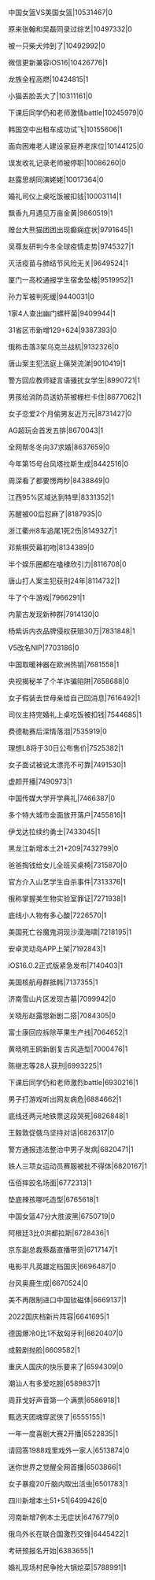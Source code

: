 中国女篮VS美国女篮|10531467|0

原来张翰和吴磊同录过综艺|10497332|0

被一只柴犬帅到了|10492992|0

微信更新兼容iOS16|10426776|1

龙族全程高燃|10424815|1

小猫丢脸丢大了|10311161|0

下课后同学仍和老师激情battle|10245979|0

韩国空中出租车成功试飞|10155606|1

面向困难老人建设家庭养老床位|10144125|0

误发收礼记录老师被停职|10086260|0

赵露思胡同演姥姥|10017364|0

婚礼司仪上桌吃饭被扣钱|10003114|1

飘香九月遇见万亩金黄|9860519|1

赠台大熊猫团团出现癫痫症状|9791645|1

吴尊友研判今冬全球疫情走势|9745327|1

灭活疫苗与肺结节风险无关|9649524|1

厦门一高校通报学生宿舍坠楼|9519952|1

孙力军被判死缓|9440031|0

1家4人查出幽门螺杆菌|9409944|1

31省区市新增129+624|9387393|0

俄称击落3架乌克兰战机|9132326|0

唐山案主犯法庭上痛哭流涕|9010419|1

警方回应教师疑言语骚扰女学生|8990721|1

男孩给消防员送奶茶被栅栏卡住|8877062|1

女子恋爱2个月偷男友近万元|8731427|0

AG超玩会首发五排|8670043|1

全网帮冬冬向37求婚|8637659|0

今年第15号台风塔拉斯生成|8442516|0

周深看了都要愣两秒|8438849|0

江西95%区域达到特旱|8331352|1

苏醒被00后怼麻了|8187935|0

浙江衢州8车追尾1死2伤|8149327|1

邓紫棋荧幕初吻|8134389|0

半个娱乐圈都在嗑棣欣引力|8116708|0

唐山打人案主犯获刑24年|8114732|1

牛了个牛游戏|7966291|1

内蒙古发现新种群|7914130|0

杨紫诉内衣品牌侵权获赔30万|7831848|1

V5改名NIP|7703186|0

中国取暖神器在欧洲热销|7681558|1

央视揭秘羊了个羊诈骗陷阱|7658688|0

女子假装去世母亲给自己回消息|7616492|1

司仪主持完婚礼上桌吃饭被扣钱|7544685|1

费德勒赛后深情落泪|7535919|0

理想L8将于30日公布售价|7525382|1

女子面试被说太漂亮不可靠|7491530|1

虚颜开播|7490973|1

中国传媒大学开学典礼|7466387|0

多个特大城市全面放开落户|7455816|1

伊戈达拉续约勇士|7433045|1

黑龙江新增本土21+209|7432799|0

爸爸掏钱给女儿全班买桌椅|7315870|0

官方介入山艺学生自杀事件|7313376|1

俄称掌握美生物实验室罪证|7271938|1

底线小人物有多心酸|7226570|1

美国死亡谷魔鬼洞现沙漠海啸|7218195|1

安卓灵动岛APP上架|7192843|1

iOS16.0.2正式版紧急发布|7140403|1

美国核航母群抵韩|7137355|1

济南雪山片区发现古墓|7099942|0

关晓彤赵露思新剧二搭|7084305|0

富士康回应拆除苹果生产线|7064652|1

黄晓明王鸥新剧复古风造型|7000476|1

陈继志等28人获刑|6993225|1

下课后同学仍和老师激烈battle|6930216|1

男子打游戏听出网友病危|6884662|1

底线还两元地铁票这段哭死|6826848|1

王毅敦促俄乌坚持对话|6826317|0

警方通报违法整治中男子发病|6820471|1

铁人三项女运动员赛服被批不得体|6820167|1

伍佰摔跤名场面|6772313|1

垫底辣孩哪吒造型|6765618|1

中国女篮47分大胜波黑|6750719|0

阿根廷3比0洪都拉斯|6728436|1

京东副总裁蔡磊直播带货|6717147|1

电影平凡英雄定档国庆|6696487|0

台风奥鹿生成|6670524|0

美不再限制进口中国钕磁体|6669137|1

2022国庆档新片阵容|6641695|1

德国爆冷0比1不敌匈牙利|6620407|0

成毅剧抛脸|6609582|1

重庆人国庆的快乐要来了|6594309|0

潮汕人有多爱吃朥|6589837|1

周菲戈好声音第一个满票|6586918|1

甄选天团魂穿武侠了|6555155|1

一年一度喜剧大赛2开播|6522835|1

请回答1988戏里戏外一家人|6513874|0

迷你世界之觉醒全网首播|6503866|1

女子暴瘦20斤脑内取出活虫|6501783|1

四川新增本土51+51|6499426|0

河南新增7例本土无症状|6476779|0

俄乌外长在联合国激烈交锋|6445422|1

考研预报名开始|6383655|1

婚礼现场村民争抢大锅烩菜|5788991|1

